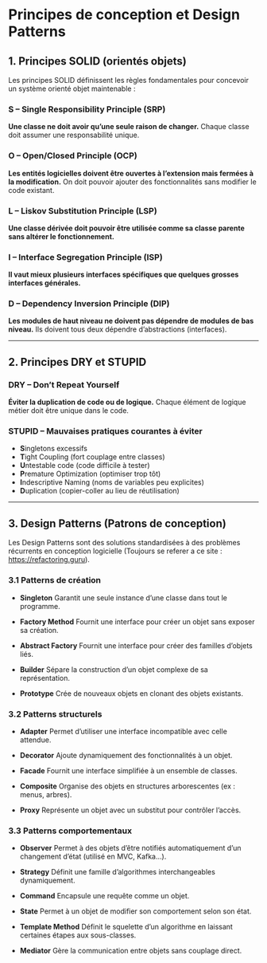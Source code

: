 # Principes de conception et Design Patterns

## 1. Principes SOLID (orientés objets)

Les principes SOLID définissent les règles fondamentales pour concevoir un système orienté objet maintenable :

### S – Single Responsibility Principle (SRP)

**Une classe ne doit avoir qu’une seule raison de changer.**
Chaque classe doit assumer une responsabilité unique.

### O – Open/Closed Principle (OCP)

**Les entités logicielles doivent être ouvertes à l’extension mais fermées à la modification.**
On doit pouvoir ajouter des fonctionnalités sans modifier le code existant.

### L – Liskov Substitution Principle (LSP)

**Une classe dérivée doit pouvoir être utilisée comme sa classe parente sans altérer le fonctionnement.**

### I – Interface Segregation Principle (ISP)

**Il vaut mieux plusieurs interfaces spécifiques que quelques grosses interfaces générales.**

### D – Dependency Inversion Principle (DIP)

**Les modules de haut niveau ne doivent pas dépendre de modules de bas niveau.**
Ils doivent tous deux dépendre d’abstractions (interfaces).

---

## 2. Principes DRY et STUPID

### DRY – Don’t Repeat Yourself

**Éviter la duplication de code ou de logique.**
Chaque élément de logique métier doit être unique dans le code.

### STUPID – Mauvaises pratiques courantes à éviter

* **S**ingletons excessifs
* **T**ight Coupling (fort couplage entre classes)
* **U**ntestable code (code difficile à tester)
* **P**remature Optimization (optimiser trop tôt)
* **I**ndescriptive Naming (noms de variables peu explicites)
* **D**uplication (copier-coller au lieu de réutilisation)

---

## 3. Design Patterns (Patrons de conception)

Les Design Patterns sont des solutions standardisées à des problèmes récurrents en conception logicielle (Toujours se referer a ce site : https://refactoring.guru).

### 3.1 Patterns de création

* **Singleton**
  Garantit une seule instance d’une classe dans tout le programme.

* **Factory Method**
  Fournit une interface pour créer un objet sans exposer sa création.

* **Abstract Factory**
  Fournit une interface pour créer des familles d’objets liés.

* **Builder**
  Sépare la construction d’un objet complexe de sa représentation.

* **Prototype**
  Crée de nouveaux objets en clonant des objets existants.

### 3.2 Patterns structurels

* **Adapter**
  Permet d’utiliser une interface incompatible avec celle attendue.

* **Decorator**
  Ajoute dynamiquement des fonctionnalités à un objet.

* **Facade**
  Fournit une interface simplifiée à un ensemble de classes.

* **Composite**
  Organise des objets en structures arborescentes (ex : menus, arbres).

* **Proxy**
  Représente un objet avec un substitut pour contrôler l’accès.

### 3.3 Patterns comportementaux

* **Observer**
  Permet à des objets d’être notifiés automatiquement d’un changement d’état (utilisé en MVC, Kafka…).

* **Strategy**
  Définit une famille d’algorithmes interchangeables dynamiquement.

* **Command**
  Encapsule une requête comme un objet.

* **State**
  Permet à un objet de modifier son comportement selon son état.

* **Template Method**
  Définit le squelette d’un algorithme en laissant certaines étapes aux sous-classes.

* **Mediator**
  Gère la communication entre objets sans couplage direct.
